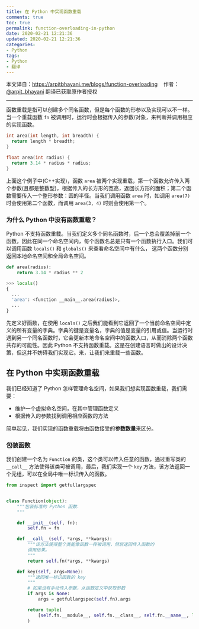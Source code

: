 ```yaml
---
title: 在 Python 中实现函数重载
comments: true
toc: true
permalink: function-overloading-in-python
date: 2020-02-21 12:21:36
updated: 2020-02-21 12:21:36
categories: 
- Python
tags: 
- Python
- 翻译
---
```

本文译自：<https://arpitbhayani.me/blogs/function-overloading> &nbsp;&nbsp; 作者：[@arpit_bhayani](https://twitter.com/arpit_bhayani)
翻译已获取原作者授权

---

函数重载是指可以创建多个同名函数，但是每个函数的形参以及实现可以不一样。当一个重载函数 `fn` 被调用时，运行时会根据传入的参数/对象，来判断并调用相应的实现函数。

```cpp
int area(int length, int breadth) {
  return length * breadth;
}

float area(int radius) {
  return 3.14 * radius * radius;
}
```

上面这个例子中(C++实现)，函数 `area` 被两个实现重载，第一个函数允许传入两个参数(且都是整数型)，根据传入的长方形的宽高，返回长方形的面积；第二个函数需要传入一个整形参数：圆的半径。当我们调用函数 `area` 时，如调用 `area(7)` 时会使用第二个函数，而调用 `area(3, 4)` 时则会使用第一个。

### 为什么 Python 中没有函数重载？

Python 不支持函数重载。当我们定义多个同名函数时，后一个总会覆盖掉前一个函数，因此在同一个命名空间内，每个函数名总是只有一个函数执行入口。我们可以调用函数 `locals()` 和 `globals()` 来查看命名空间中有什么， 这两个函数分别返回本地命名空间和全局命名空间。

```python
def area(radius):
    return 3.14 * radius ** 2

>>> locals()
{
  ...
  'area': <function __main__.area(radius)>,
  ...
}
```

先定义好函数，在使用 `locals()` 之后我们能看到它返回了一个当前命名空间中定义的所有变量的字典。字典的键是变量名，字典的值是变量的引用或值。当运行时遇到另一个同名函数时，它会更新本地命名空间中的函数入口，从而消除两个函数共存的可能性。因此 Python 不支持函数重载。这是在创建语言时做出的设计决策，但这并不妨碍我们实现它。来，让我们来重载一些函数。
<!-- more -->

## 在 Python 中实现函数重载

我们已经知道了 Python 怎样管理命名空间，如果我们想实现函数重载，我们需要：

- 维护一个虚拟命名空间，在其中管理函数定义
- 根据传入的参数找到调用相应函数的方法

简单起见，我们实现的函数重载将由函数接受的**参数数量**来区分。

### 包装函数

我们创建一个名为 `Function` 的类，这个类可以传入任意的函数，通过重写类的 `__call__` 方法使得该类可被调用，最后，我们实现一个 `key` 方法，该方法返回一个元组，可以在全局中唯一标识传入的函数。

```python
from inspect import getfullargspec


class Function(object):
    """包装标准的 Python 函数.
    """

    def __init__(self, fn):
        self.fn = fn

    def __call__(self, *args, **kwargs):
        """该方法使得整个类能像函数一样被调用，然后返回传入函数的
        调用结果。
        """
        return self.fn(*args, **kwargs)

    def key(self, args=None):
        """返回唯一标识函数的 key
        """
        # 如果没有手动传入参数，从函数定义中获取参数
        if args is None:
            args = getfullargspec(self.fn).args

        return tuple(
            [self.fn.__module__, self.fn.__class__, self.fn.__name__, len(args or [])]
        )
```
